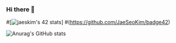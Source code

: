 ### Hi there 👋

#[![jaeskim's 42 stats](https://badge42.herokuapp.com/api/stats/slafdili?darkmode=true)]
#(https://github.com/JaeSeoKim/badge42)

![Anurag's GitHub stats](https://github-readme-stats.vercel.app/api?username=soukainna&theme=omni&show_icons=true)
